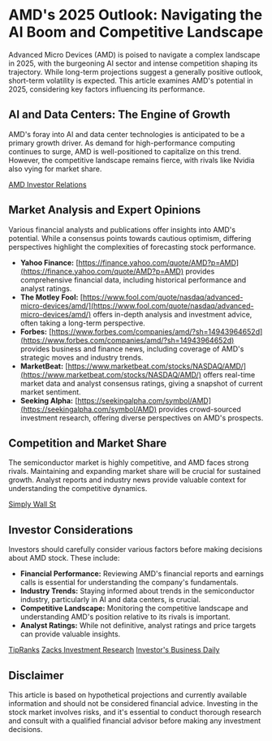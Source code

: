 # AMD's 2025 Outlook:  Navigating the AI Boom and Competitive Landscape

Advanced Micro Devices (AMD) is poised to navigate a complex landscape in 2025, with the burgeoning AI sector and intense competition shaping its trajectory. While long-term projections suggest a generally positive outlook, short-term volatility is expected.  This article examines AMD's potential in 2025, considering key factors influencing its performance.

## AI and Data Centers: The Engine of Growth

AMD's foray into AI and data center technologies is anticipated to be a primary growth driver.  As demand for high-performance computing continues to surge, AMD is well-positioned to capitalize on this trend.  However, the competitive landscape remains fierce, with rivals like Nvidia also vying for market share.

[AMD Investor Relations](https://ir.amd.com/)

##  Market Analysis and Expert Opinions

Various financial analysts and publications offer insights into AMD's potential.  While a consensus points towards cautious optimism, differing perspectives highlight the complexities of forecasting stock performance.

* **Yahoo Finance:** [https://finance.yahoo.com/quote/AMD?p=AMD](https://finance.yahoo.com/quote/AMD?p=AMD) provides comprehensive financial data, including historical performance and analyst ratings.
* **The Motley Fool:** [https://www.fool.com/quote/nasdaq/advanced-micro-devices/amd/](https://www.fool.com/quote/nasdaq/advanced-micro-devices/amd/) offers in-depth analysis and investment advice, often taking a long-term perspective.
* **Forbes:** [https://www.forbes.com/companies/amd/?sh=14943964652d](https://www.forbes.com/companies/amd/?sh=14943964652d) provides business and finance news, including coverage of AMD's strategic moves and industry trends.
* **MarketBeat:** [https://www.marketbeat.com/stocks/NASDAQ/AMD/](https://www.marketbeat.com/stocks/NASDAQ/AMD/) offers real-time market data and analyst consensus ratings, giving a snapshot of current market sentiment.
* **Seeking Alpha:** [https://seekingalpha.com/symbol/AMD](https://seekingalpha.com/symbol/AMD) provides crowd-sourced investment research, offering diverse perspectives on AMD's prospects.


##  Competition and Market Share

The semiconductor market is highly competitive, and AMD faces strong rivals.  Maintaining and expanding market share will be crucial for sustained growth.  Analyst reports and industry news provide valuable context for understanding the competitive dynamics.

[Simply Wall St](https://simplywall.st/stocks/us/semiconductors/nasdaq-amd/advanced-micro-devices)

##  Investor Considerations

Investors should carefully consider various factors before making decisions about AMD stock.  These include:

* **Financial Performance:**  Reviewing AMD's financial reports and earnings calls is essential for understanding the company's fundamentals.
* **Industry Trends:**  Staying informed about trends in the semiconductor industry, particularly in AI and data centers, is crucial.
* **Competitive Landscape:**  Monitoring the competitive landscape and understanding AMD's position relative to its rivals is important.
* **Analyst Ratings:**  While not definitive, analyst ratings and price targets can provide valuable insights.


[TipRanks](https://www.tipranks.com/stocks/amd)
[Zacks Investment Research](https://www.zacks.com/stock/quote/AMD)
[Investor's Business Daily](https://www.investors.com/news/technology/amd-stock/)


## Disclaimer

This article is based on hypothetical projections and currently available information and should not be considered financial advice.  Investing in the stock market involves risks, and it's essential to conduct thorough research and consult with a qualified financial advisor before making any investment decisions.